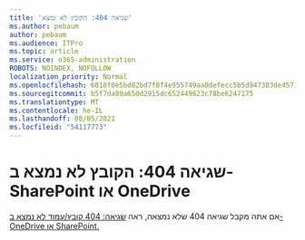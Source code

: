 ```yaml
---
title: 'שגיאה 404: הקובץ לא נמצא'
ms.author: pebaum
author: pebaum
ms.audience: ITPro
ms.topic: article
ms.service: o365-administration
ROBOTS: NOINDEX, NOFOLLOW
localization_priority: Normal
ms.openlocfilehash: 6818f0e5bd82bd7f8f4e955749aa0defecc5b5d947383de4571c23a4bd316497
ms.sourcegitcommit: b5f7da89a650d2915dc652449623c78be6247175
ms.translationtype: MT
ms.contentlocale: he-IL
ms.lasthandoff: 08/05/2021
ms.locfileid: "54117773"
---
```

# <a name="error-404-file-not-found-in-sharepoint-or-onedrive"></a>שגיאה 404: הקובץ לא נמצא ב- SharePoint או OneDrive

אם אתה מקבל שגיאה 404 שלא נמצאה, ראה [שגיאה: 404 קובץ/עמוד לא נמצא ב- OneDrive או SharePoint.](/sharepoint/troubleshoot/administration/error-404-onedrive-sharepoint)